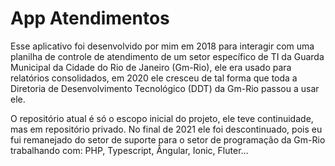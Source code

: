 # App Atendimentos

Esse aplicativo foi desenvolvido por mim em 2018 para interagir com uma planilha de controle de atendimento de um setor específico de TI da Guarda Municipal da Cidade do Rio de Janeiro (Gm-Rio), ele era usado para relatórios consolidados, em 2020 ele cresceu de tal forma que toda a Diretoria de Desenvolvimento Tecnológico (DDT) da Gm-Rio passou a usar ele. 

O repositório atual é só o escopo inicial do projeto, ele teve continuidade, mas em repositório privado. No final de 2021 ele foi descontinuado, pois eu fui remanejado do setor de suporte para o setor de programação da Gm-Rio trabalhando com: PHP, Typescript, Ângular, Ionic, Fluter…